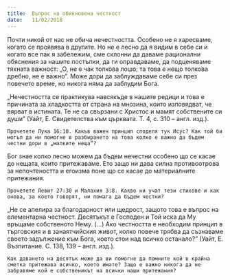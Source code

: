 ```yaml
---
title:  Въпрос на обикновена честност
date:   11/02/2018
---
```


Почти никой от нас не обича нечестността. Особено не я харесваме, когато се проявява в другите. Но не е лесно да я видим в себе си и когато все пак я забележим, сме склонни да даваме рационални обяснения за нашите постъпки, да ги оправдаваме, да подценяваме тяхната важност: „О, не е чак толкова лошо; та това е нещо толкова дребно, не е важно”. Може дори да заблуждаваме себе си през повечето време, но никога няма да заблудим Бога.

„Нечестността се практикува навсякъде в нашите редици и това е причината за хладкостта от страна на мнозина, които изповядват, че вярват в истината. Те не са свързани с Христос и мамят собствените си души” (Уайт, Е. Свидетелства към църквата. Т. 4, с. 310 – англ. изд.).

`Прочетете Лука 16:10. Какъв важен принцип споделя тук Исус? Как той би могъл да ни помогне в разбирането на това колко е важно да бъдем честни дори в „малките неща”?`

Бог знае колко лесно можем да бъдем нечестни особено що се касае до нещата, които притежаваме. Ето защо ни дава силна противоотрова за непочтеността и егоизма поне що се касае до материалните притежания.

`Прочетете Левит 27:30 и Малахия 3:8. Какво ни учат тези стихове и как онова, за което говорят, ни помага да бъдем честни?`

„Не се апелира за благодарност или щедрост, защото това е въпрос на елементарна честност. Десятъкът е Господен и Той иска да Му връщаме собственото Нему. (...) Ако честността е необходим принцип в търговския и в занаятчийския живот, колко повече трябва да съзнаваме своето задължение към Бога, което стои над всичко останало?” (Уайт, Е. Възпитание. С. 138, 139 – англ. изд.).

`Как даването на десятък може да ви помогне да помните кой в крайна сметка притежава всичко, което имате? Защо е важно никога да не забравяме кой е собственикът на всички наши притежания?`